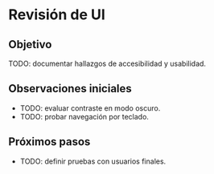 # Revisión de UI

## Objetivo
TODO: documentar hallazgos de accesibilidad y usabilidad.

## Observaciones iniciales
- TODO: evaluar contraste en modo oscuro.
- TODO: probar navegación por teclado.

## Próximos pasos
- TODO: definir pruebas con usuarios finales.
